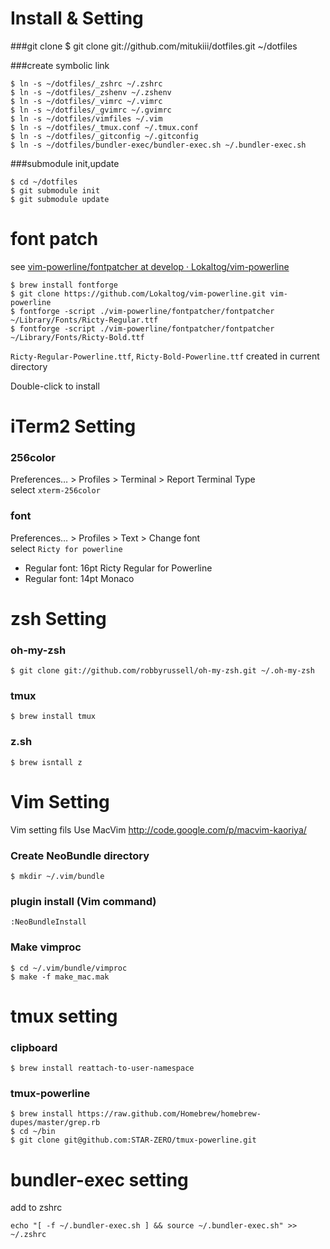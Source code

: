# Install & Setting
###git clone
    $ git clone git://github.com/mitukiii/dotfiles.git ~/dotfiles

###create symbolic link

    $ ln -s ~/dotfiles/_zshrc ~/.zshrc
    $ ln -s ~/dotfiles/_zshenv ~/.zshenv
    $ ln -s ~/dotfiles/_vimrc ~/.vimrc
    $ ln -s ~/dotfiles/_gvimrc ~/.gvimrc
    $ ln -s ~/dotfiles/vimfiles ~/.vim
    $ ln -s ~/dotfiles/_tmux.conf ~/.tmux.conf
    $ ln -s ~/dotfiles/_gitconfig ~/.gitconfig
    $ ln -s ~/dotfiles/bundler-exec/bundler-exec.sh ~/.bundler-exec.sh

###submodule init,update

    $ cd ~/dotfiles
    $ git submodule init
    $ git submodule update

# font patch
see [vim-powerline/fontpatcher at develop · Lokaltog/vim-powerline](https://github.com/Lokaltog/vim-powerline/tree/develop/fontpatcher)

    $ brew install fontforge
    $ git clone https://github.com/Lokaltog/vim-powerline.git vim-powerline
    $ fontforge -script ./vim-powerline/fontpatcher/fontpatcher ~/Library/Fonts/Ricty-Regular.ttf
    $ fontforge -script ./vim-powerline/fontpatcher/fontpatcher ~/Library/Fonts/Ricty-Bold.ttf

`Ricty-Regular-Powerline.ttf`, `Ricty-Bold-Powerline.ttf` created in current directory

Double-click to install

# iTerm2 Setting
### 256color
Preferences… > Profiles > Terminal > Report Terminal Type  
select `xterm-256color`

### font
Preferences… > Profiles > Text > Change font  
select `Ricty for powerline`

- Regular font: 16pt Ricty Regular for Powerline
- Regular font: 14pt Monaco

# zsh Setting

### oh-my-zsh

    $ git clone git://github.com/robbyrussell/oh-my-zsh.git ~/.oh-my-zsh

### tmux

    $ brew install tmux

### z.sh

    $ brew isntall z

# Vim Setting
Vim setting fils
Use MacVim http://code.google.com/p/macvim-kaoriya/

### Create NeoBundle directory

    $ mkdir ~/.vim/bundle

### plugin install (Vim command)

    :NeoBundleInstall

### Make vimproc
    $ cd ~/.vim/bundle/vimproc
    $ make -f make_mac.mak

# tmux setting
### clipboard
    $ brew install reattach-to-user-namespace

### tmux-powerline
    $ brew install https://raw.github.com/Homebrew/homebrew-dupes/master/grep.rb
    $ cd ~/bin
    $ git clone git@github.com:STAR-ZERO/tmux-powerline.git

# bundler-exec setting
add to zshrc

    echo "[ -f ~/.bundler-exec.sh ] && source ~/.bundler-exec.sh" >> ~/.zshrc
